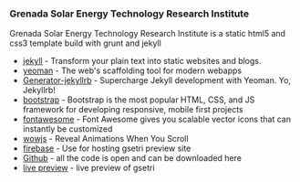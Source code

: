 ### Grenada Solar Energy Technology Research Institute

Grenada Solar Energy Technology Research Institute is a static html5 and css3 template build with grunt and jekyll

* [jekyll](https://jekyllrb.com) - Transform your plain text into static websites and blogs.
* [yeoman](http://yeoman.io) - The web's scaffolding tool for modern webapps
* [Generator-jekyllrb](https://github.com/robwierzbowski/generator-jekyllrb) - Supercharge Jekyll development with Yeoman. Yo, Jekyllrb!
* [bootstrap](http://getbootstrap.com) - Bootstrap is the most popular HTML, CSS, and JS framework for developing responsive, mobile first projects
* [fontawesome](http://fontawesome.io) - Font Awesome gives you scalable vector icons that can instantly be customized
* [wowjs](https://wowjs.uk/) - Reveal Animations When You Scroll
* [firebase](https://firebase.google.com) - Use for hosting gsetri preview site
* [Github](https://github.com/kerrongordon/gsetri) - all the code is open and can be downloaded here
* [live preview](https://gsetri-43707.firebaseapp.com) - live preview of gsetri


